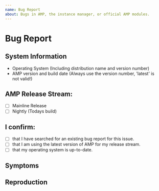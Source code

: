 ```yaml
---
name: Bug Report
about: Bugs in AMP, the instance manager, or official AMP modules.
---
```


# Bug Report

## System Information
- Operating System (Including distribution name and version number)
- AMP version and build date (Always use the version number, 'latest' is not valid!)

## AMP Release Stream:
- [ ] Mainline Release
- [ ] Nightly (Todays build)
<!-- Insert an X between the brackets to mark as ticked -->

## I confirm:
- [ ] that I have searched for an existing bug report for this issue.
- [ ] that I am using the latest version of AMP for my release stream.
- [ ] that my operating system is up-to-date.

## Symptoms 

<!--
 * What are you trying to do?
 * What are you expecting to happen?
 * What is actually happening? (Nothing is not an acceptable answer!)
-->

## Reproduction

<!--
 * Starting from a clean install, how do you reproduce the issue that causes the symptoms described above?
-->
